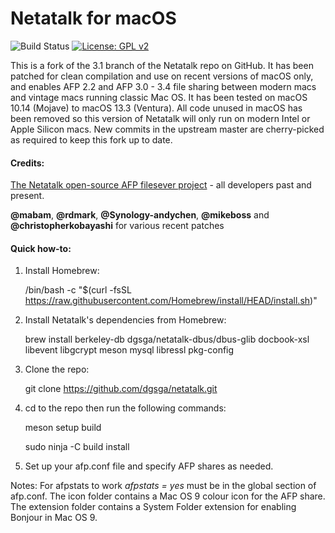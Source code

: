 # Netatalk for macOS

![Build Status](https://github.com/dgsga/netatalk/actions/workflows/macos.yml/badge.svg)
[![License: GPL v2](https://img.shields.io/badge/License-GPL%20v2-blue.svg)](https://www.gnu.org/licenses/old-licenses/gpl-2.0.en.html)

This is a fork of the 3.1 branch of the Netatalk repo on GitHub. It has been patched for clean compilation and use on recent versions of macOS only, and enables AFP 2.2 and AFP 3.0 - 3.4 file sharing between modern macs and vintage macs running classic Mac OS. It has been tested on macOS 10.14 (Mojave) to macOS 13.3 (Ventura). All code unused in macOS has been removed so this version of Netatalk will only run on modern Intel or Apple Silicon macs. New commits in the upstream master are cherry-picked as required to keep this fork up to date.
#### Credits:

[The Netatalk open-source AFP filesever project](https://github.com/netatalk) -
all developers past and present.

**@mabam**, **@rdmark**, **@Synology-andychen**, **@mikeboss** and **@christopherkobayashi** for various recent patches

#### Quick how-to:

1. Install Homebrew:

    /bin/bash -c "$(curl -fsSL https://raw.githubusercontent.com/Homebrew/install/HEAD/install.sh)"

2. Install Netatalk's dependencies from Homebrew:

    brew install berkeley-db dgsga/netatalk-dbus/dbus-glib docbook-xsl libevent libgcrypt meson mysql libressl pkg-config

3. Clone the repo:

    git clone https://github.com/dgsga/netatalk.git

4. cd to the repo then run the following commands:

   meson setup build

   sudo ninja -C build install

5. Set up your afp.conf file and specify AFP shares as needed.

Notes: For afpstats to work *afpstats = yes* must be in the global section of afp.conf. The icon folder contains a Mac OS 9 colour icon for the AFP share. The extension folder contains a System Folder extension for enabling Bonjour in Mac OS 9.
